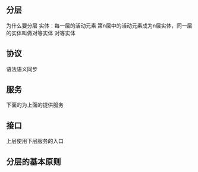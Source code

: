 ## 分层
为什么要分层
实体：每一层的活动元素
第n层中的活动元素成为n层实体，同一层的实体叫做对等实体
对等实体
## 协议
语法语义同步
## 服务
下面的为上面的提供服务
## 接口
上层使用下层服务的入口

## 分层的基本原则
